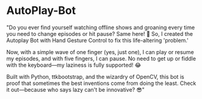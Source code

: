 # AutoPlay-Bot
"Do you ever find yourself watching offline shows and groaning every time you need to change episodes or hit pause? Same here! 🙈 So, I created the Autoplay Bot with Hand Gesture Control to fix this life-altering 'problem.'

Now, with a simple wave of one finger (yes, just one), I can play or resume my episodes, and with five fingers, I can pause. No need to get up or fiddle with the keyboard—my laziness is fully supported! 😂

Built with Python, ttkbootstrap, and the wizardry of OpenCV, this bot is proof that sometimes the best inventions come from doing the least. Check it out—because who says lazy can't be innovative? 😎"
